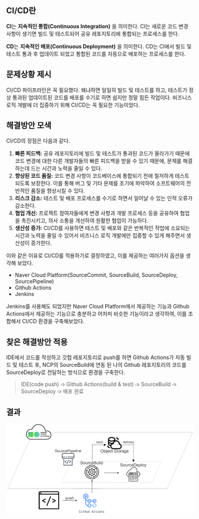 ## CI/CD란
**CI**는 **지속적인 통합(Continuous Integration)** 을 의미한다. CI는 새로운 코드 변경 사항이 생기면 빌드 및 테스트되어 공유 레포지토리에 통합되는 프로세스를 한다.

**CD**는 **지속적인 배포(Continuous Deployment)** 을 의미한다. CD는 CI에서 빌드 및 테스트 통과 후 업데이트 되었고 통합된 코드를 자동으로 배포하는 프로세스를 한다. 


## 문제상황 제시
CI/CD 파이프라인은 꼭 필요했다. 왜냐하면 일일히 빌드 및 테스트를 하고, 테스트가 정상 통과된 업데이트된 코드를 배포를 수기로 하면 쉽지만 정말 힘든 작업이다.
비즈니스 로직 개발에 더 집중하기 위해 CI/CD는 꼭 필요한 기능이었다.



## 해결방안 모색
CI/CD의 장점은 다음과 같다.

1. **빠른 피드백:** 공유 레포지토리에 빌드 및 테스트가 통과된 코드가 올라가기 때문에 코드 변경에 대한 다른 개발자들의 빠른 피드백을 받을 수 있기 때문에, 문제를 해결하는데 드는 시간과 노력을 줄일 수 있다.
2. **향상된 코드 품질:** 코드 변경 사항이 코드베이스에 통합되기 전에 철저하게 테스트되도록 보장한다. 이를 통해 버그 및 기타 문제를 초기에 파악하여 소프트웨어의 전반적인 품질을 향상시킬 수 있다.
3. **리스크 감소:** 테스트 및 배포 프로세스를 수기로 하면서 일어날 수 있는 인적 오류가 감소한다.
4. **협업 개선:** 프로젝트 참여자들에게 변경 사항과 개발 프로세스 등을 공유하여 협업을 촉진시키고, 의사 소통을 개선하여 원활한 협업이 가능하다.
5. **생산성 증가:** CI/CD를 사용하면 테스트 및 배포와 같은 반복적인 작업에 소요되는 시간과 노력을 줄일 수 있어서 비즈니스 로직 개발에만 집중할 수 있게 해주면서 생산성이 증가한다.

이와 같은 이유로 CI/CD를 적용하기로 결정하였고, 이를 제공하는 여러가지 옵션을 생각해 보았다.

- Naver Cloud Platform(SourceCommit, SourceBuild, SourceDeploy, SourcePipeline)
- Github Actions
- Jenkins

Jenkins를 사용해도 되었지만 Naver Cloud Platform에서 제공하는 기능과 Github Actions에서 제공하는 기능으로 충분하고 어차피 비슷한 기능이라고 생각하여, 이를 조합해서 CI/CD 환경을 구축해보았다.


## 찾은 해결방안 적용
IDE에서 코드를 작성하고 깃헙 레포지토리로 push를 하면 Github Actions가 자동 빌드 및 테스트 후,
NCP의 SourceBuild에 연동 된 나의 Github 레포지토리의 코드를 SourceDeploy로 전달하는 방식으로 환경을 구축한다.

>IDE(code push) ➩ Github Actions(build & test) ➩ SourceBuild ➩ SourceDeploy ➩ 배포 완료

## 결과
![img.png](imgs/img_5.png)
